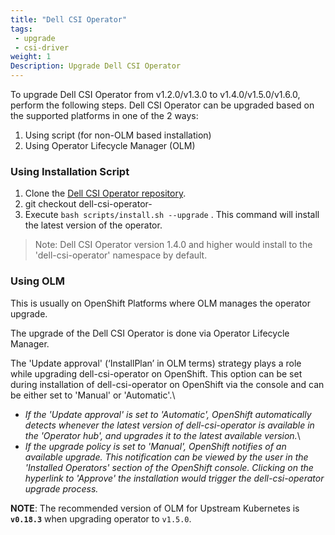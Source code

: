 ```yaml
---
title: "Dell CSI Operator"
tags:
 - upgrade
 - csi-driver
weight: 1
Description: Upgrade Dell CSI Operator
---
```

To upgrade Dell CSI Operator from v1.2.0/v1.3.0 to v1.4.0/v1.5.0/v1.6.0, perform the following steps.
Dell CSI Operator can be upgraded based on the supported platforms in one of the 2 ways:
1.	Using script (for non-OLM based installation)
2.	Using Operator Lifecycle Manager (OLM)


### Using Installation Script
1. Clone the [Dell CSI Operator repository](https://github.com/dell/dell-csi-operator).
2. git checkout dell-csi-operator-<your-version>
3. Execute `bash scripts/install.sh --upgrade`  . This command will install the latest version of the operator.
>Note: Dell CSI Operator version 1.4.0 and higher would install to the 'dell-csi-operator' namespace by default.

### Using OLM
This is usually on OpenShift Platforms where OLM manages the operator upgrade.

The upgrade of the Dell CSI Operator is done via Operator Lifecycle Manager.

The 'Update approval' (‘InstallPlan’ in OLM terms) strategy plays a role while upgrading dell-csi-operator on OpenShift. This option can be set during installation of dell-csi-operator on OpenShift via the console and can be either set to 'Manual' or 'Automatic'.\
  - *If the 'Update approval' is set to 'Automatic', OpenShift automatically detects whenever the latest version of dell-csi-operator is available in the 'Operator hub', and upgrades it to the latest available version.*\
  - *If the upgrade policy is set to 'Manual', OpenShift notifies of an available upgrade. This notification can be viewed by the user in the 'Installed Operators' section of the OpenShift console. Clicking on the hyperlink to 'Approve' the installation would trigger the dell-csi-operator upgrade process.*

**NOTE**: The recommended version of OLM for Upstream Kubernetes is **`v0.18.3`** when upgrading operator to `v1.5.0`.

